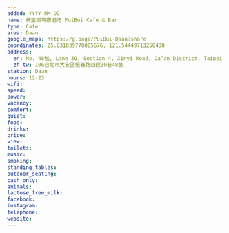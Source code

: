 ```yaml
---
added: YYYY-MM-DD
name: 杯盃咖啡廳酒吧 PuiBui Cafe & Bar
type: Cafe
area: Daan
google_maps: https://g.page/PuiBui-Daan?share
coordinates: 25.031839778005676, 121.54449713250438
address:
  en: No. 48號, Lane 30, Section 4, Xinyi Road, Da’an District, Taipei City, 106
  zh-tw: 106台北市大安區信義路四段30巷48號
station: Daan
hours: 12-23
wifi: 
speed: 
power: 
vacancy: 
comfort: 
quiet: 
food: 
drinks: 
price: 
view: 
toilets: 
music: 
smoking: 
standing_tables: 
outdoor_seating: 
cash_only: 
animals: 
lactose_free_milk: 
facebook: 
instagram: 
telephone: 
website: 
---
```

